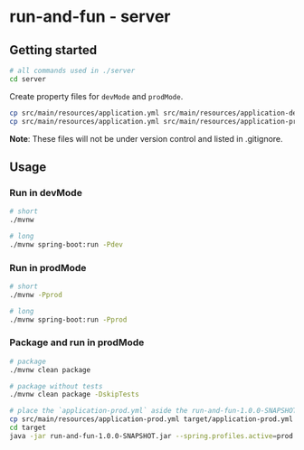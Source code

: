 # run-and-fun - server

## Getting started

```bash
# all commands used in ./server
cd server
```

Create property files for `devMode` and `prodMode`.

```bash
cp src/main/resources/application.yml src/main/resources/application-dev.yml
cp src/main/resources/application.yml src/main/resources/application-prod.yml
```

**Note**: These files will not be under version control and listed in .gitignore.

## Usage

### Run in devMode

```bash
# short
./mvnw

# long
./mvnw spring-boot:run -Pdev
```

### Run in prodMode

```bash
# short
./mvnw -Pprod

# long
./mvnw spring-boot:run -Pprod
```

### Package and run in prodMode

```bash
# package
./mvnw clean package

# package without tests
./mvnw clean package -DskipTests

# place the `application-prod.yml` aside the run-and-fun-1.0.0-SNAPSHOT.jar and run the jar
cp src/main/resources/application-prod.yml target/application-prod.yml
cd target
java -jar run-and-fun-1.0.0-SNAPSHOT.jar --spring.profiles.active=prod
```
